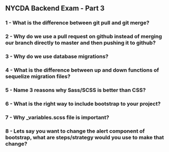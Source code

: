 ## NYCDA Backend Exam - Part 3

### 1 - What is the difference between git pull and git merge?

### 2 - Why do we use a pull request on github instead of merging our branch directly to master and then pushing it to github?

### 3 - Why do we use database migrations?

### 4 - What is the difference between up and down functions of sequelize migration files?

### 5 - Name 3 reasons why Sass/SCSS is better than CSS?

### 6 - What is the right way to include bootstrap to your project?

### 7 - Why _variables.scss file is important?

### 8 - Lets say you want to change the alert component of bootstrap, what are steps/strategy would you use to make that change?
